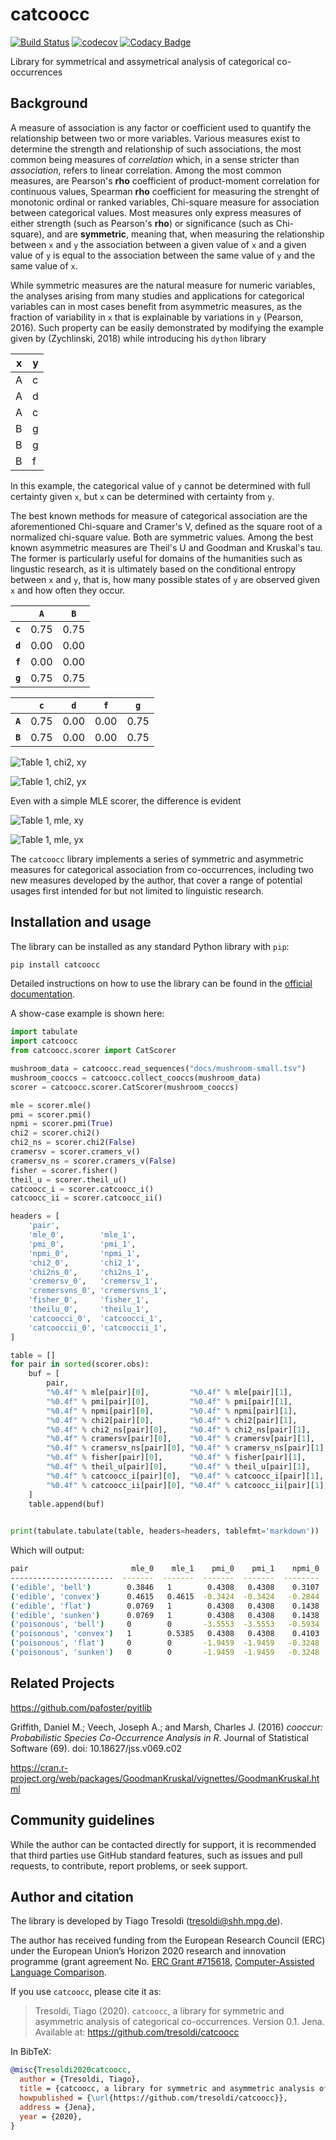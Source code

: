 # catcoocc

[![Build Status](https://travis-ci.org/tresoldi/catcoocc.svg?branch=master)](https://travis-ci.org/tresoldi/catcoocc)
[![codecov](https://codecov.io/gh/tresoldi/catcoocc/branch/master/graph/badge.svg)](https://codecov.io/gh/tresoldi/catcoocc)
[![Codacy
Badge](https://api.codacy.com/project/badge/Grade/0f820951c6374be29717a02471a3fd45)](https://www.codacy.com/manual/tresoldi/catcoocc?utm_source=github.com&amp;utm_medium=referral&amp;utm_content=tresoldi/catcoocc&amp;utm_campaign=Badge_Grade)

Library for symmetrical and assymetrical analysis of categorical co-occurrences

## Background

A measure of association is any factor or coefficient used to quantify
the relationship between two or more variables. Various measures exist to
determine the strength and relationship of such associations, the most
common being measures of *correlation* which, in a sense stricter than
*association*, refers to linear correlation. Among the most common measures,
are Pearson's **rho** coefficient of product-moment correlation for
continuous values, Spearman **rho** coefficient for measuring the strenght
of monotonic ordinal or ranked variables, Chi-square measure for
association between categorical values. Most measures only express
measures of either strength (such as Pearson's **rho**) or significance
(such as Chi-square), and are **symmetric**, meaning that, when
measuring the relationship between `x` and `y` the association between
a given value of `x` and a given value of `y` is equal to the association
between the same value of `y` and the same value of `x`.

While symmetric measures are the natural measure for numeric variables,
the analyses arising from many studies and applications for categorical
variables can in most cases benefit from asymmetric measures, as
the fraction of variability in `x` that is explainable by variations in `y` 
(Pearson, 2016). Such property can be easily demonstrated by modifying the
example given by (Zychlinski, 2018) while introducing his `dython`
library

  | x | y |
  |---|---|
  | A | c |
  | A | d |
  | A | c |
  | B | g |
  | B | g |
  | B | f |

In this example, the categorical value of `y` cannot be determined with full
certainty given `x`, but `x` can be determined with certainty from `y`.

The best known methods for measure of categorical association are the
aforementioned Chi-square and Cramer's V, defined as the square root of a
normalized chi-square value. Both are symmetric values. Among the best
known asymmetric measures are Theil's U and Goodman and Kruskal's tau.
The former is particularly useful for domains of the humanities such as
lingustic research, as it is ultimately based on the conditional entropy
between `x` and `y`, that is, how many possible states of `y` are observed
given `x` and how often they occur.

  |         | `A`  | `B`  |
  |---------|------|------|
  | **`c`** | 0.75 | 0.75 |
  | **`d`** | 0.00 | 0.00 |
  | **`f`** | 0.00 | 0.00 |
  | **`g`** | 0.75 | 0.75 |

  |         | `c`  | `d`  | `f`  | `g`  |
  |---------|------|------|------|------|
  | **`A`** | 0.75 | 0.00 | 0.00 | 0.75 |
  | **`B`** | 0.75 | 0.00 | 0.00 | 0.75 |


![Table 1, chi2, xy](https://raw.githubusercontent.com/tresoldi/catcoocc/master/docs/zychlinski_chi2_xy.png)

![Table 1, chi2, yx](https://raw.githubusercontent.com/tresoldi/catcoocc/master/docs/zychlinski_chi2_yx.png)

Even with a simple MLE scorer, the difference is evident

![Table 1, mle, xy](https://raw.githubusercontent.com/tresoldi/catcoocc/master/docs/zychlinski_mle_xy.png)

![Table 1, mle, yx](https://raw.githubusercontent.com/tresoldi/catcoocc/master/docs/zychlinski_mle_yx.png)

The `catcoocc` library implements a series of symmetric and asymmetric
measures for categorical association from co-occurrences, including two
new measures developed by the author, that cover a range of potential
usages first intended for but not limited to linguistic research.

## Installation and usage

The library can be installed as any standard Python library with `pip`:

```bash
pip install catcoocc
```

Detailed instructions on how to use the library can be found in
the [official documentation]().

A show-case example is shown here:

```python
import tabulate
import catcoocc
from catcoocc.scorer import CatScorer

mushroom_data = catcoocc.read_sequences("docs/mushroom-small.tsv")
mushroom_cooccs = catcoocc.collect_cooccs(mushroom_data)
scorer = catcoocc.scorer.CatScorer(mushroom_cooccs)

mle = scorer.mle()
pmi = scorer.pmi()
npmi = scorer.pmi(True)
chi2 = scorer.chi2()
chi2_ns = scorer.chi2(False)
cramersv = scorer.cramers_v()
cramersv_ns = scorer.cramers_v(False)
fisher = scorer.fisher()
theil_u = scorer.theil_u()
catcoocc_i = scorer.catcoocc_i()
catcoocc_ii = scorer.catcoocc_ii()

headers = [
    'pair',
    'mle_0',        'mle_1', 
    'pmi_0',        'pmi_1', 
    'npmi_0',       'npmi_1', 
    'chi2_0',       'chi2_1', 
    'chi2ns_0',     'chi2ns_1', 
    'cremersv_0',   'cremersv_1', 
    'cremersvns_0', 'cremersvns_1', 
    'fisher_0',     'fisher_1', 
    'theilu_0',     'theilu_1', 
    'catcoocci_0',  'catcoocci_1', 
    'catcooccii_0', 'catcooccii_1', 
]

table = []
for pair in sorted(scorer.obs):
    buf = [
        pair,
        "%0.4f" % mle[pair][0],         "%0.4f" % mle[pair][1],
        "%0.4f" % pmi[pair][0],         "%0.4f" % pmi[pair][1],
        "%0.4f" % npmi[pair][0],        "%0.4f" % npmi[pair][1],
        "%0.4f" % chi2[pair][0],        "%0.4f" % chi2[pair][1],
        "%0.4f" % chi2_ns[pair][0],     "%0.4f" % chi2_ns[pair][1],
        "%0.4f" % cramersv[pair][0],    "%0.4f" % cramersv[pair][1],
        "%0.4f" % cramersv_ns[pair][0], "%0.4f" % cramersv_ns[pair][1],
        "%0.4f" % fisher[pair][0],      "%0.4f" % fisher[pair][1],
        "%0.4f" % theil_u[pair][0],     "%0.4f" % theil_u[pair][1],
        "%0.4f" % catcoocc_i[pair][0],  "%0.4f" % catcoocc_i[pair][1],
        "%0.4f" % catcoocc_ii[pair][0], "%0.4f" % catcoocc_ii[pair][1],
    ]
    table.append(buf)

    
print(tabulate.tabulate(table, headers=headers, tablefmt='markdown'))
```

Which will output:

```bash
pair                       mle_0    mle_1    pmi_0    pmi_1    npmi_0    npmi_1    chi2_0    chi2_1    chi2ns_0    chi2ns_1    cremersv_0    cremersv_1    cremersvns_0    cremersvns_1    fisher_0    fisher_1    theilu_0    theilu_1    catcoocci_0    catcoocci_1    catcooccii_0    catcooccii_1
-----------------------  -------  -------  -------  -------  --------  --------  --------  --------  ----------  ----------  ------------  ------------  --------------  --------------  ----------  ----------  ----------  ----------  -------------  -------------  --------------  --------------
('edible', 'bell')        0.3846   1        0.4308   0.4308    0.3107    0.3107    1.8315    1.8315      3.5897      3.5897        0.2027        0.2027          0.1987          0.1987         inf         inf      1           0.3985         0.4308         0.1717          0.789           0.789
('edible', 'convex')      0.4615   0.4615  -0.3424  -0.3424   -0.2844   -0.2844    3.6735    3.6735      5.7988      5.7988        0.3719        0.3719          0.3101          0.3101           0           0      0.2955      0.1823        -0.1012        -0.0624         -1.2578         -1.2578
('edible', 'flat')        0.0769   1        0.4308   0.4308    0.1438    0.1438    0.1041    0.1041      0.5668      0.5668        0             0               0               0              inf         inf      1           1              0.4308         0.4308          0.0448          0.0448
('edible', 'sunken')      0.0769   1        0.4308   0.4308    0.1438    0.1438    0.1041    0.1041      0.5668      0.5668        0             0               0               0              inf         inf      1           1              0.4308         0.4308          0.0448          0.0448
('poisonous', 'bell')     0        0       -3.5553  -3.5553   -0.5934   -0.5934    1.8315    1.8315      3.5897      3.5897        0.2027        0.2027          0.1987          0.1987           0           0      1           1             -3.5553        -3.5553         -6.5116         -6.5116
('poisonous', 'convex')   1        0.5385   0.4308   0.4308    0.4103    0.4103    3.6735    3.6735      5.7988      5.7988        0.3719        0.3719          0.3101          0.3101         inf         inf      0.0105      1              0.0045         0.4308          1.5825          1.5825
('poisonous', 'flat')     0        0       -1.9459  -1.9459   -0.3248   -0.3248    0.1041    0.1041      0.5668      0.5668        0             0               0               0                0           0      1           1             -1.9459        -1.9459         -0.2026         -0.2026
('poisonous', 'sunken')   0        0       -1.9459  -1.9459   -0.3248   -0.3248    0.1041    0.1041      0.5668      0.5668        0             0               0               0                0           0      1           1             -1.9459        -1.9459         -0.2026         -0.2026
```

## Related Projects

https://github.com/pafoster/pyitlib

Griffith, Daniel M.; Veech, Joseph A.; and Marsh, Charles J. (2016)
*cooccur: Probabilistic Species Co-Occurrence Analysis in R*. Journal
of Statistical Software (69). doi: 10.18627/jss.v069.c02

https://cran.r-project.org/web/packages/GoodmanKruskal/vignettes/GoodmanKruskal.html

## Community guidelines

While the author can be contacted directly for support, it is recommended
that third parties use GitHub standard features, such as issues and
pull requests, to contribute, report problems, or seek support.

## Author and citation

The library is developed by Tiago Tresoldi (tresoldi@shh.mpg.de).

The author has received funding from the European Research Council (ERC)
under the European Union’s Horizon 2020 research and innovation
programme (grant agreement
No. [ERC Grant #715618](https://cordis.europa.eu/project/rcn/206320/factsheet/en),
[Computer-Assisted Language Comparison](https://digling.org/calc/).

If you use `catcoocc`, please cite it as:

> Tresoldi, Tiago (2020). `catcoocc`, a library for symmetric and asymmetric
analysis of categorical co-occurrences. Version 0.1. Jena. Available at:
> <https://github.com/tresoldi/catcoocc>

In BibTeX:

```bibtex
@misc{Tresoldi2020catcoocc,
  author = {Tresoldi, Tiago},
  title = {catcoocc, a library for symmetric and asymmetric analysis of categorical co-occurrences. Version 0.1.},
  howpublished = {\url{https://github.com/tresoldi/catcoocc}},
  address = {Jena},
  year = {2020},
}
```
